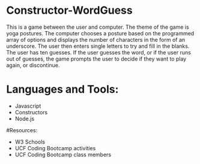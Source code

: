 # Constructor-WordGuess

This is a game between the user and computer. The theme of the game is yoga postures. The computer chooses a posture based on the programmed array of options and displays the number of characters in the form of an underscore. The user then enters single letters to try and fill in the blanks. 
The user has ten guesses. If the user guesses the word, or if the user runs out of guesses, the game prompts the user to decide if they want to play again, or discontinue. 

# Languages and Tools:
* Javascript
* Constructors
* Node.js

#Resources:
* W3 Schools
* UCF Coding Bootcamp activities
* UCF Coding Bootcamp class members


